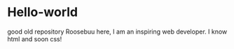 # Hello-world
good old repository
Roosebuu here,
I am an inspiring web developer. I know html and soon css! 
